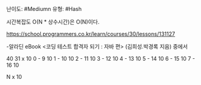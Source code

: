 난이도: #Mediumn 
유형: #Hash 

시간복잡도 O(N * 상수시간)은 O(N)이다.

https://school.programmers.co.kr/learn/courses/30/lessons/131127

-알라딘 eBook <코딩 테스트 합격자 되기 : 자바 편> (김희성.박경록 지음) 중에서



40
31 x 10
0 - 9 10
1 - 10 10
2 - 11 10
3 - 12 10
4 - 13 10
5 - 14 10
6 - 15 10
7 - 16 10

N x 10

